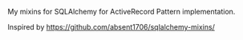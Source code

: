 My mixins for SQLAlchemy for ActiveRecord Pattern implementation.

Inspired by https://github.com/absent1706/sqlalchemy-mixins/
